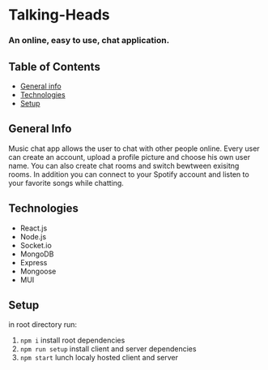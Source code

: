 # Talking-Heads

### An online, easy to use, chat application.  

## Table of Contents
* [General info](#general-info)
* [Technologies](#technologies)
* [Setup](#setup)

## General Info
Music chat app allows the user to chat with other people online.
Every user can create an account, upload a profile picture and choose his own user name. 
You can also create chat rooms and switch bewtween exisitng rooms.
In addition you can connect to your Spotify account and listen to your favorite songs while chatting.

## Technologies
* React.js
* Node.js
* Socket.io
* MongoDB
* Express
* Mongoose
* MUI

## Setup
in root directory run:
1. `npm i` install root dependencies
2. `npm run setup` install client and server dependencies
3. `npm start` lunch localy hosted client and server
